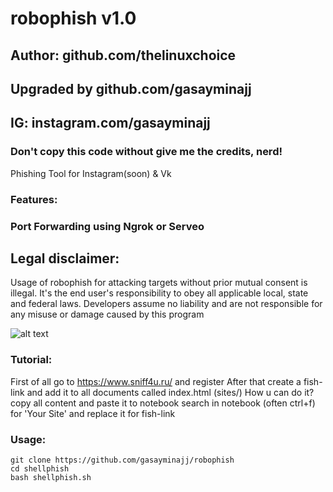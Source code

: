 # robophish v1.0
## Author: github.com/thelinuxchoice
## Upgraded by github.com/gasayminajj
## IG: instagram.com/gasayminajj
### Don't copy this code without give me the credits, nerd! 

Phishing Tool for Instagram(soon) & Vk

### Features:
### Port Forwarding using Ngrok or Serveo

## Legal disclaimer:

Usage of robophish for attacking targets without prior mutual consent is illegal. It's the end user's responsibility to obey all applicable local, state and federal laws. Developers assume no liability and are not responsible for any misuse or damage caused by this program 

![alt text](https://s8.hostingkartinok.com/uploads/images/2020/01/db3b44c2917c791a782f0fd6dc038522.png)
### Tutorial:

First of all go to https://www.sniff4u.ru/ and register
After that create a fish-link and add it to all documents called index.html (sites/)
How u can do it?
copy all content and paste it to notebook
search in notebook (often ctrl+f) for 'Your Site'
and replace it for fish-link

### Usage:
```
git clone https://github.com/gasayminajj/robophish
cd shellphish
bash shellphish.sh
```
